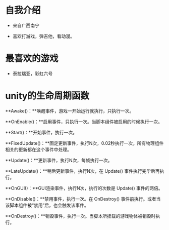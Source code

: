 # 自我介绍

- 来自广西南宁

- 喜欢打游戏，弹吉他，看动漫。

  

# 最喜欢的游戏

- 泰拉瑞亚，彩虹六号

# unity的生命周期函数

**Awake()：**唤醒事件，游戏一开始运行就执行，只执行一次。

**OnEnable()：**启用事件，只执行一次。当脚本组件被启用的时候执行一次。

**Start()：**开始事件，执行一次。

**FixedUpdate()：**固定更新事件，执行N次，0.02秒执行一次。所有物理组件相关的更新都在这个事件中处理。

**Update()：**更新事件，执行N次，每帧执行一次。

**LateUpdate()：**稍后更新事件，执行N次，在 Update() 事件执行完毕后再执行。

**OnGUI()：**GUI渲染事件，执行N次，执行的次数是 Update() 事件的两倍。

**OnDisable()：**禁用事件，执行一次。在 OnDestroy() 事件前执行。或者当该脚本组件被“禁用”后，也会触发该事件。

**OnDestroy()：**销毁事件，执行一次。当脚本所挂载的游戏物体被销毁时执行。

 